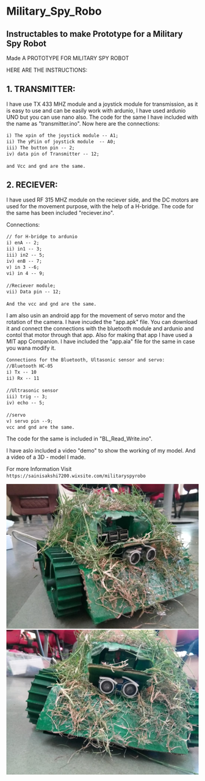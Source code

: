 # Military_Spy_Robo
Instructables to make Prototype for a Military Spy Robot
-----

Made A PROTOTYPE FOR MILITARY SPY ROBOT

HERE ARE THE INSTRUCTIONS:
## 1. TRANSMITTER:

I have use TX 433 MHZ module and a joystick module for transmission, as it is easy to use and can be easily work with ardunio, I have used ardunio UNO but you can use nano also.
The code for the same I have included with the name as "transmitter.ino".
Now here are the connections:

```
i) The xpin of the joystick module -- A1;
ii) The yPiin of joystick module  -- A0;
iii) The button pin -- 2;
iv) data pin of Transmitter -- 12;

and Vcc and gnd are the same.
```


## 2. RECIEVER:

I have used RF 315 MHZ module on the reciever side, and the DC motors are used for the movement purpose, with the help of a H-bridge.
The code for the same has been included "reciever.ino".

Connections:

```
// for H-bridge to ardunio 
i) enA -- 2;
ii) in1 -- 3;
iii) in2 -- 5;
iv) enB -- 7;
v) in 3 --6;
vi) in 4 -- 9;

//Reciever module;
vii) Data pin -- 12;

And the vcc and gnd are the same.
```

I am also usin an android app for the movement of servo motor and the rotation of the camera.
I have incuded the "app.apk" file. You can download it and connect the connections with the bluetooth module and ardunio and contol that motor through that app.
Also for making that app I have used a MIT app Companion. I have included the "app.aia" file for the same in case you wana modify it.

```
Connections for the Bluetooth, Ultasonic sensor and servo:
//Bluetooth HC-05
i) Tx -- 10
ii) Rx -- 11

//Ultrasonic sensor
iii) trig -- 3;
iv) echo -- 5;

//servo
v) servo pin --9;
vcc and gnd are the same.
```

The code for the same is included in "BL_Read_Write.ino".

I have aslo included a video "demo" to show the working of my model.
And a video of a 3D - model I made.

For more Information Visit
`https://sainisakshi7200.wixsite.com/militaryspyrobo`

![](https://github.com/SakshiSaini17092/Military_Spy_Robo/blob/master/Screenshots/image1.jpeg)
![](https://github.com/SakshiSaini17092/Military_Spy_Robo/blob/master/Screenshots/image2.jpeg)

